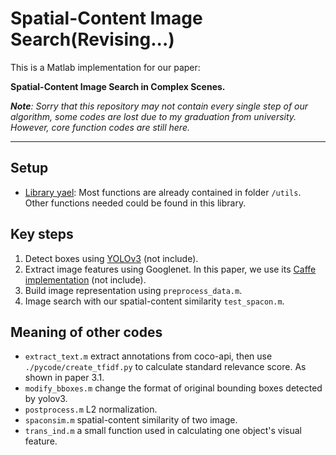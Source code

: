 # Spatial-Content Image Search(Revising...)
This is a Matlab implementation for our paper: 

**Spatial-Content Image Search in Complex Scenes.**

***Note**: Sorry that this repository may not contain every single step of our algorithm, some codes are lost due to my graduation from university. However, core function codes are still here.*
***

## Setup
* [Library yael][1]: Most functions are already contained in folder `/utils`. Other functions needed could be found in this library.

## Key steps
1. Detect boxes using [YOLOv3][2] (not include). 
2. Extract image features using Googlenet. In this paper, we use its [Caffe implementation][3] (not include).
3. Build image representation using `preprocess_data.m`.
4. Image search with our spatial-content similarity `test_spacon.m`.

## Meaning of other codes
* `extract_text.m` extract annotations from coco-api, then use `./pycode/create_tfidf.py` to calculate standard relevance score. As shown in paper 3.1.
* `modify_bboxes.m` change the format of original bounding boxes detected by yolov3.
* `postprocess.m` L2 normalization.
* `spaconsim.m` spatial-content similarity of two image.
* `trans_ind.m` a small function used in calculating one object's visual feature.



[1]: https://gforge.inria.fr/projects/yael/ "yael home"
[2]: https://pjreddie.com/darknet/yolo/ "YOLO"
[3]: https://github.com/BVLC/caffe "Caffe"
